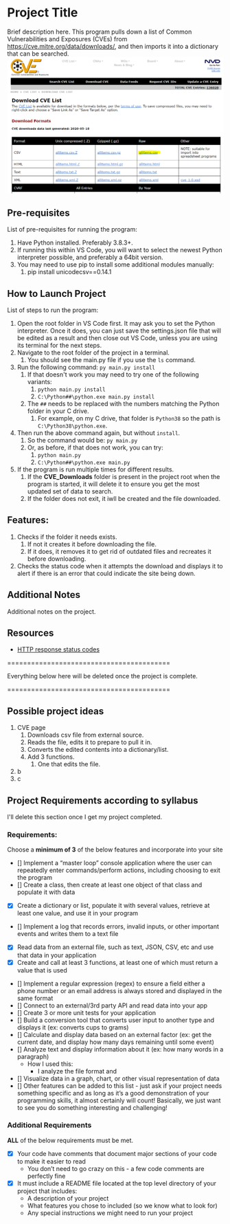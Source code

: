 # Project Title
Brief description here. This program pulls down a list of Common Vulnerabilities and Exposures (CVEs) from https://cve.mitre.org/data/downloads/, and then imports it into a dictionary that can be searched.
![CVE site screenshot](/ReadMe-Files/00-screencapture.png)

## Pre-requisites
List of pre-requisites for running the program:
1. Have Python installed. Preferably 3.8.3+.
2. If running this within VS Code, you will want to select the newest Python interpreter possible, and preferably a 64bit version.
3. You may need to use pip to install some additional modules manually:
   1. pip install unicodecsv==0.14.1

## How to Launch Project
List of steps to run the program:
1. Open the root folder in VS Code first. It may ask you to set the Python interpreter. Once it does, you can just save the settings.json file that will be edited as a result and then close out VS Code, unless you are using its terminal for the next steps.
2. Navigate to the root folder of the project in a terminal. 
   1. You should see the main.py file if you use the `ls` command.
3. Run the following command: `py main.py install`
   1. If that doesn't work you may need to try one of the following variants:
      1. `python main.py install`
      2. `C:\Python##\python.exe main.py install`
   2. The `##` needs to be replaced with the numbers matching the Python folder in your C drive. 
      1. For example, on my C drive, that folder is `Python38` so the path is `C:\Python38\python.exe`.
4. Then run the above command again, but without `install`.
   1.  So the command would be: `py main.py`
   2.  Or, as before, if that does not work, you can try:
       1.  `python main.py`
       2.  `C:\Python##\python.exe main.py`
5. If the program is run multiple times for different results.
   1. If the **CVE_Downloads** folder is present in the project root when the program is started, it will delete it to ensure you get the most updated set of data to search.
   2. If the folder does not exit, it iwll be created and the file downloaded.

## Features:

1. Checks if the folder it needs exists.
   1. If not it creates it before downloading the file.
   2. If it does, it removes it to get rid of outdated files and recreates it before downloading.
2. Checks the status code when it attempts the download and displays it to alert if there is an error that could indicate the site being down.

## Additional Notes

Additional notes on the project.

## Resources

- [HTTP response status codes](https://developer.mozilla.org/en-US/docs/Web/HTTP/Status)

=========================================

Everything below here will be deleted 
once the project is complete.

=========================================

## Possible project ideas
1. CVE page
   1. Downloads csv file from external source.
   2. Reads the file, edits it to prepare to pull it in.
   3. Converts the edited contents into a dictionary/list.
   4. Add 3 functions.
      1. One that edits the file.
2. b
3. c

## Project Requirements according to syllabus
I'll delete this section once I get my project completed.

### **Requirements:**
Choose a **minimum of 3** of the below features and incorporate into your site
- [] Implement a “master loop” console application where the user can repeatedly enter commands/perform actions, including choosing to exit the program
- [] Create a class, then create at least one object of that class and populate it with data
- [x] Create a dictionary or list, populate it with several values, retrieve at least one value, and use it in your program
- [] Implement a log that records errors, invalid inputs, or other important events and writes them to a text file
- [x] Read data from an external file, such as text, JSON, CSV, etc and use that data in your application
- [x] Create and call at least 3 functions, at least one of which must return a value that is used
- [] Implement a regular expression (regex) to ensure a field either a phone number or an email address is always stored and displayed in the same format
- [] Connect to an external/3rd party API and read data into your app
- [] Create 3 or more unit tests for your application
- [] Build a conversion tool that converts user input to another type and displays it (ex: converts cups to grams)
- [] Calculate and display data based on an external factor (ex: get the current date, and display how many days remaining until some event)
- [] Analyze text and display information about it (ex: how many words in a paragraph)
  - How I used this:
    - I analyze the file format and 
- [] Visualize data in a graph, chart, or other visual representation of data
- [] Other features can be added to this list - just ask if your project needs something specific and as long as it’s a good demonstration of your programming skills, it almost certainly will count!  Basically, we just want to see you do something interesting and challenging!

### Additional Requirements
**ALL** of the below requirements must be met.
- [x] Your code have comments that document major sections of your code to make it easier to read
  - You don’t need to go crazy on this - a few code comments are perfectly fine
- [x] It must include a README file located at the top level directory of your project that includes:
  - A description of your project
  - What features you chose to included (so we know what to look for)
  - Any special instructions we might need to run your project
